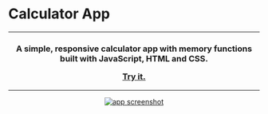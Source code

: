 # Calculator App

<hr>
<h3 align="center">A simple, responsive calculator app with memory functions built with JavaScript, HTML and CSS.

<a href="https://adriansliacky.github.io/Calculator/">Try it.</a>
</h3>
<hr>
<a href="https://adriansliacky.github.io/Calculator/"><p align="center"><img src="https://www.adriansliacky.sk/iTVcF2c47F.png" alt="app screenshot"/></p></a></h3>

